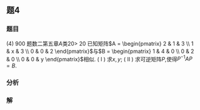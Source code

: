 ## 题4
### 题目
(4) 900 题数二第五章$A$类${20} >$
20 已知矩阵$A = \begin{pmatrix} 2 & 1 & 3 \\ 1 & x & 3 \\ 0 & 0 & 2 \end{pmatrix}$与$B = \begin{pmatrix} 1 & 4 & 0 \\ 0 & 2 & 0 \\ 0 & 0 & y \end{pmatrix}$相似.
( I ) 求$x, y$;
( II ) 求可逆矩阵$P$,使得$P^{-1}AP = B$.
### 分析

### 解